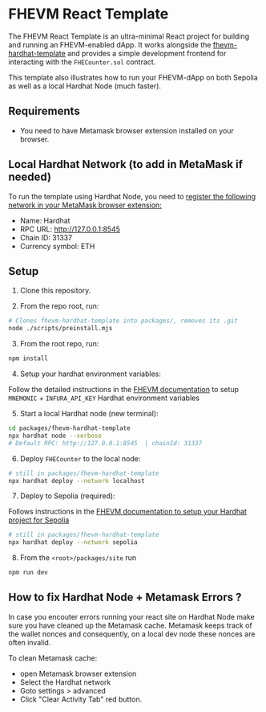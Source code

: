 # FHEVM React Template

The FHEVM React Template is an ultra-minimal React project for building and running an FHEVM-enabled dApp.
It works alongside the [fhevm-hardhat-template](https://github.com/zama-ai/fhevm-hardhat-template)
and provides a simple development frontend for interacting with the `FHECounter.sol` contract.

This template also illustrates how to run your FHEVM-dApp on both Sepolia as well as a local Hardhat Node (much faster).

## Requirements

- You need to have Metamask browser extension installed on your browser.

## Local Hardhat Network (to add in MetaMask if needed)

To run the template using Hardhat Node, you need to [register the following network in your MetaMask browser extension:](https://support.metamask.io/configure/networks/how-to-add-a-custom-network-rpc)

- Name: Hardhat
- RPC URL: http://127.0.0.1:8545
- Chain ID: 31337
- Currency symbol: ETH

## Setup

1. Clone this repository.

2. From the repo root, run:
```sh
# Clones fhevm-hardhat-template into packages/, removes its .git
node ./scripts/preinstall.mjs
```

3. From the root repo, run:
```sh
npm install
```

4. Setup your hardhat environment variables:

Follow the detailed instructions in the [FHEVM documentation](https://docs.zama.ai/protocol/solidity-guides/getting-started/setup#set-up-the-hardhat-configuration-variables-optional) to setup `MNEMONIC` + `INFURA_API_KEY` Hardhat environment variables

5. Start a local Hardhat node (new terminal):

```sh
cd packages/fhevm-hardhat-template
npx hardhat node --verbose
# Default RPC: http://127.0.0.1:8545  | chainId: 31337
```

6. Deploy `FHECounter` to the local node:

```sh
# still in packages/fhevm-hardhat-template
npx hardhat deploy --network localhost
```

7. Deploy to Sepolia (required):

Follows instructions in the [FHEVM documentation to setup your Hardhat project for Sepolia](https://docs.zama.ai/protocol/solidity-guides/getting-started/setup#set-up-the-hardhat-configuration-variables-optional)

```sh
# still in packages/fhevm-hardhat-template
npx hardhat deploy --network sepolia
```

8. From the `<root>/packages/site` run
```sh
npm run dev
```

## How to fix Hardhat Node + Metamask Errors ?

In case you encouter errors running your react site on Hardhat Node make sure you have cleaned up the Metamask cache.
Metamask keeps track of the wallet nonces and consequently, on a local dev node these nonces are often invalid. 

To clean Metamask cache:
- open Metamask browser extension
- Select the Hardhat network
- Goto settings > advanced
- Click "Clear Activity Tab" red button.